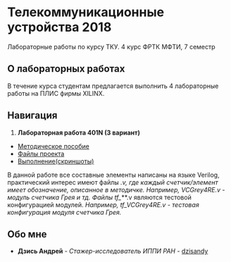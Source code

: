 # Телекоммуникационные устройства 2018
Лабораторные работы по курсу ТКУ. 
4 курс ФРТК МФТИ, 7 семестр

## О лабораторных работах
В течение курса студентам предлагается выполнить 4 лабораторные работы на ПЛИС фирмы XILINX.

## Навигация
1. **Лабораторная работа 401N (3 вариант)**
* [Методическое пособие](https://github.com/dzisandy/TCD/blob/master/Materials/PDF_Lab_TKU_2018/Lab401_170907.pdf) 
* [Файлы проекта](https://github.com/dzisandy/TCD/tree/master/Lab401N) 
* [Выполнение(скриншоты)](https://github.com/dzisandy/TCD/tree/master/Lab401N/401N%20pictures)


В данной работе все составные элементы написаны на языке Verilog, практический интерес имеют файлы *.v, где каждый счетчик/элемент имеет обозначение, описанное в методичке. *Например, VCGrey4RE.v - модуль счетчика Грея и тд.* Файлы tf_***.v являются тестовой конфигурацией модулей.  *Например, tf_VCGrey4RE.v - тестовая конфигурация модуля счетчика Грея.* 


## Обо мне
* **Дзись Андрей** - *Стажер-исследователь ИППИ РАН* - [dzisandy](https://github.com/dzisandy)


